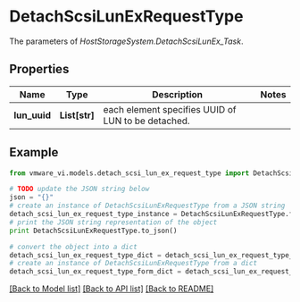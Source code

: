 # DetachScsiLunExRequestType

The parameters of *HostStorageSystem.DetachScsiLunEx_Task*. 

## Properties
Name | Type | Description | Notes
------------ | ------------- | ------------- | -------------
**lun_uuid** | **List[str]** | each element specifies UUID of LUN to be detached.  | 

## Example

```python
from vmware_vi.models.detach_scsi_lun_ex_request_type import DetachScsiLunExRequestType

# TODO update the JSON string below
json = "{}"
# create an instance of DetachScsiLunExRequestType from a JSON string
detach_scsi_lun_ex_request_type_instance = DetachScsiLunExRequestType.from_json(json)
# print the JSON string representation of the object
print DetachScsiLunExRequestType.to_json()

# convert the object into a dict
detach_scsi_lun_ex_request_type_dict = detach_scsi_lun_ex_request_type_instance.to_dict()
# create an instance of DetachScsiLunExRequestType from a dict
detach_scsi_lun_ex_request_type_form_dict = detach_scsi_lun_ex_request_type.from_dict(detach_scsi_lun_ex_request_type_dict)
```
[[Back to Model list]](../README.md#documentation-for-models) [[Back to API list]](../README.md#documentation-for-api-endpoints) [[Back to README]](../README.md)


